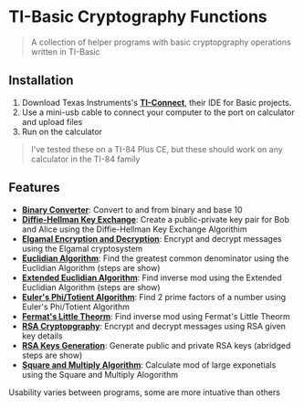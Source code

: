 # TI-Basic Cryptography Functions
> A collection of helper programs with basic cryptopgraphy operations written in TI-Basic

## Installation
1. Download Texas Instruments's [**TI-Connect**](https://education.ti.com/en/products/computer-software/ti-connect-sw), their IDE for Basic projects.
2. Use a mini-usb cable to connect your computer to the port on calculator and upload files
3. Run on the calculator
> I've tested these on a TI-84 Plus CE, but these should work on any calculator in the TI-84 family

## Features
- [**Binary Converter**](BinNumTool.8xp): Convert to and from binary and base 10
- [**Diffie-Hellman Key Exchange**](DHKE.8xp): Create a public-private key pair for Bob and Alice using the Diffie-Hellman Key Exchange Algorithim
- [**Elgamal Encryption and Decryption**](Elgamal.8xp): Encrypt and decrypt messages using the Elgamal cryptosystem
- [**Euclidian Algorithm**](Euclidian_Algorithm.8xp): Find the greatest common denominator using the Euclidian Algorithm (steps are show)
- [**Extended Euclidian Algorithm**](Extended_Euclidian_Algorithm.8xp): Find inverse mod using the Extended Euclidian Algorithm (steps are show)
- [**Euler's Phi/Totient Algorithm**](Euler's_Phi.8xp): Find 2 prime factors of a number using Euler's Phi/Totient Algorithm
- [**Fermat's Little Theorm**](Fermat's_Little_Theorm.8xp): Find inverse mod using Fermat's Little Theorm
- [**RSA Cryptopgraphy**](RSA_Crypt.8xp): Encrypt and decrypt messages using RSA given key details
- [**RSA Keys Generation**](RSA_Keygen.8xp): Generate public and private RSA keys (abridged steps are show)
- [**Square and Multiply Algorithm**](Square_and_Multiply.8xp): Calculate mod of large exponetials using the Square and Multiply Alogorithm

Usability varies between programs, some are more intuative than others
